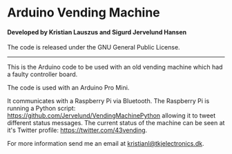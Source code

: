 # Arduino Vending Machine
#### Developed by Kristian Lauszus and Sigurd Jervelund Hansen

The code is released under the GNU General Public License.
_________

This is the Arduino code to be used with an old vending machine which had a faulty controller board.

The code is used with an Arduino Pro Mini.

It communicates with a Raspberry Pi via Bluetooth. The Raspberry Pi is running a Python script: <https://github.com/Jervelund/VendingMachinePython> allowing it to tweet different status messages. The current status of the machine can be seen at it's Twitter profile: <https://twitter.com/43vending>.

For more information send me an email at <kristianl@tkjelectronics.dk>.